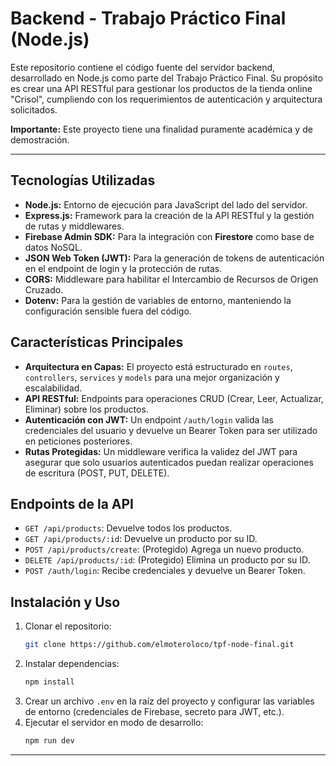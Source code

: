 # Backend - Trabajo Práctico Final (Node.js)

Este repositorio contiene el código fuente del servidor backend, desarrollado en Node.js como parte del Trabajo Práctico Final. Su propósito es crear una API RESTful para gestionar los productos de la tienda online "Crisol", cumpliendo con los requerimientos de autenticación y arquitectura solicitados.

**Importante:** Este proyecto tiene una finalidad puramente académica y de demostración.

---

## Tecnologías Utilizadas

*   **Node.js:** Entorno de ejecución para JavaScript del lado del servidor.
*   **Express.js:** Framework para la creación de la API RESTful y la gestión de rutas y middlewares.
*   **Firebase Admin SDK:** Para la integración con **Firestore** como base de datos NoSQL.
*   **JSON Web Token (JWT):** Para la generación de tokens de autenticación en el endpoint de login y la protección de rutas.
*   **CORS:** Middleware para habilitar el Intercambio de Recursos de Origen Cruzado.
*   **Dotenv:** Para la gestión de variables de entorno, manteniendo la configuración sensible fuera del código.

## Características Principales

*   **Arquitectura en Capas:** El proyecto está estructurado en `routes`, `controllers`, `services` y `models` para una mejor organización y escalabilidad.
*   **API RESTful:** Endpoints para operaciones CRUD (Crear, Leer, Actualizar, Eliminar) sobre los productos.
*   **Autenticación con JWT:** Un endpoint `/auth/login` valida las credenciales del usuario y devuelve un Bearer Token para ser utilizado en peticiones posteriores.
*   **Rutas Protegidas:** Un middleware verifica la validez del JWT para asegurar que solo usuarios autenticados puedan realizar operaciones de escritura (POST, PUT, DELETE).

## Endpoints de la API

*   `GET /api/products`: Devuelve todos los productos.
*   `GET /api/products/:id`: Devuelve un producto por su ID.
*   `POST /api/products/create`: (Protegido) Agrega un nuevo producto.
*   `DELETE /api/products/:id`: (Protegido) Elimina un producto por su ID.
*   `POST /auth/login`: Recibe credenciales y devuelve un Bearer Token.

## Instalación y Uso

1.  Clonar el repositorio:
    ```bash
    git clone https://github.com/elmoteroloco/tpf-node-final.git
    ```
2.  Instalar dependencias:
    ```bash
    npm install
    ```
3.  Crear un archivo `.env` en la raíz del proyecto y configurar las variables de entorno (credenciales de Firebase, secreto para JWT, etc.).
4.  Ejecutar el servidor en modo de desarrollo:
    ```bash
    npm run dev
    ```

---
